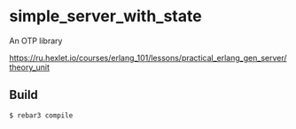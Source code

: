 simple_server_with_state
=====

An OTP library

https://ru.hexlet.io/courses/erlang_101/lessons/practical_erlang_gen_server/theory_unit


Build
-----

    $ rebar3 compile
